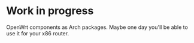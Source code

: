 # Work in progress

OpenWrt components as Arch packages. Maybe one day you'll be able to use it for your x86 router.

